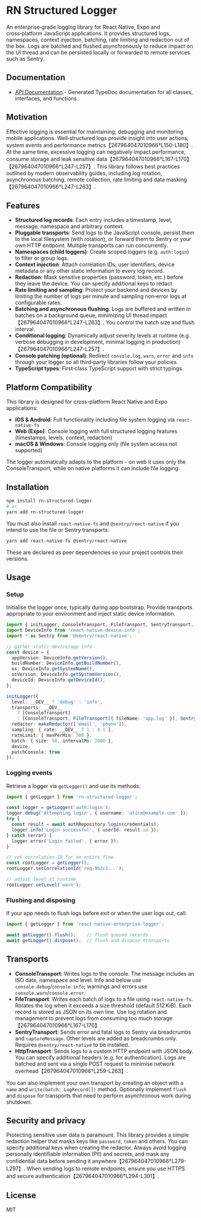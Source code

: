 # RN Structured Logger

An enterprise‑grade logging library for React Native, Expo and cross‑platform JavaScript applications. It provides structured logs, namespaces, context injection, batching, rate limiting and redaction out of the box. Logs are batched and flushed asynchronously to reduce impact on the UI thread and can be persisted locally or forwarded to remote services such as Sentry.

## Documentation

- [API Documentation](./docs/) - Generated TypeDoc documentation for all classes, interfaces, and functions.

## Motivation

Effective logging is essential for maintaining, debugging and monitoring mobile applications.  Well‑structured logs provide insight into user actions, system events and performance metrics【267964047010966†L150-L180】.  At the same time, excessive logging can negatively impact performance, consume storage and leak sensitive data【267964047010966†L167-L170】【267964047010966†L247-L257】.  This library follows best practices outlined by modern observability guides, including log rotation, asynchronous batching, remote collection, rate limiting and data masking【267964047010966†L247-L263】.

## Features

- **Structured log records**: Each entry includes a timestamp, level, message, namespace and arbitrary context.
- **Pluggable transports**: Send logs to the JavaScript console, persist them to the local filesystem (with rotation), or forward them to Sentry or your own HTTP endpoint.  Multiple transports can run concurrently.
- **Namespaces (child loggers)**: Create scoped loggers (e.g. `auth:login`) to filter or group logs.
- **Context injection**: Attach correlation IDs, user identifiers, device metadata or any other static information to every log record.
- **Redaction**: Mask sensitive properties (password, token, etc.) before they leave the device.  You can specify additional keys to redact.
- **Rate limiting and sampling**: Protect your backend and devices by limiting the number of logs per minute and sampling non‑error logs at configurable rates.
- **Batching and asynchronous flushing**: Logs are buffered and written in batches on a background queue, minimizing UI thread impact【267964047010966†L247-L263】.  You control the batch size and flush interval.
- **Conditional logging**: Dynamically adjust severity levels at runtime (e.g. verbose debugging in development, minimal logging in production)【267964047010966†L247-L257】.
- **Console patching (optional)**: Redirect `console.log`, `warn`, `error` and `info` through your logger so all third‑party libraries follow your policies.
- **TypeScript types**: First‑class TypeScript support with strict typings.

## Platform Compatibility

This library is designed for cross-platform React Native and Expo applications:

- **iOS & Android**: Full functionality including file system logging via `react-native-fs`
- **Web (Expo)**: Console logging with full structured logging features (timestamps, levels, context, redaction)
- **macOS & Windows**: Console logging only (file system access not supported)

The logger automatically adapts to the platform - on web it uses only the ConsoleTransport, while on native platforms it can include file logging.

## Installation

```sh
npm install rn-structured-logger
# or
yarn add rn-structured-logger
```

You must also install `react-native-fs` and `@sentry/react-native` if you intend to use the file or Sentry transports:

```sh
yarn add react-native-fs @sentry/react-native
```

These are declared as peer dependencies so your project controls their versions.

## Usage

### Setup

Initialise the logger once, typically during app bootstrap.  Provide transports appropriate to your environment and inject static device information.

```ts
import { initLogger, ConsoleTransport, FileTransport, SentryTransport, makeRedactor } from 'rn-structured-logger';
import DeviceInfo from 'react-native-device-info';
import * as Sentry from '@sentry/react-native';

// gather static device/app info
const device = {
  appVersion: DeviceInfo.getVersion(),
  buildNumber: DeviceInfo.getBuildNumber(),
  os: DeviceInfo.getSystemName(),
  osVersion: DeviceInfo.getSystemVersion(),
  deviceId: DeviceInfo.getDeviceId(),
};

initLogger({
  level: __DEV__ ? 'debug' : 'info',
  transports: __DEV__
    ? [ConsoleTransport]
    : [ConsoleTransport, FileTransport({ fileName: 'app.log' }), SentryTransport()],
  redactor: makeRedactor(['email', 'phone']),
  sampling: { rate: __DEV__ ? 1 : 0.1 },
  rateLimit: { maxPerMin: 300 },
  batch: { size: 50, intervalMs: 2000 },
  device,
  patchConsole: true
});
```

### Logging events

Retrieve a logger via `getLogger()` and use its methods:

```ts
import { getLogger } from 'rn-structured-logger';

const logger = getLogger('auth:login');
logger.debug('Attempting login', { username: 'alice@example.com' });
try {
  const result = await authRepository.login(credentials);
  logger.info('Login successful', { userId: result.id });
} catch (error) {
  logger.error('Login failed', { error });
}

// set correlation ID for an entire flow
const rootLogger = getLogger();
rootLogger.setCorrelationId('req-9b2c1...');

// adjust level at runtime
rootLogger.setLevel('warn');
```

### Flushing and disposing

If your app needs to flush logs before exit or when the user logs out, call:

```ts
import { getLogger } from 'react-native-enterprise-logger';

await getLogger().flush();    // flush queued records
await getLogger().dispose();  // flush and dispose transports
```

## Transports

- **ConsoleTransport**: Writes logs to the console.  The message includes an ISO date, namespace and level.  Info and below use `console.debug`/`console.info`; warnings and errors use `console.warn`/`console.error`.
- **FileTransport**: Writes each batch of logs to a file using `react-native-fs`.  Rotates the log when it exceeds a size threshold (default 512 KiB).  Each record is stored as JSON on its own line.  Use log rotation and management to prevent logs from consuming too much storage【267964047010966†L167-L170】.
- **SentryTransport**: Sends error and fatal logs to Sentry via breadcrumbs and `captureMessage`.  Other levels are added as breadcrumbs only.  Requires `@sentry/react-native` to be installed.
- **HttpTransport**: Sends logs to a custom HTTP endpoint with JSON body.  You can specify additional headers (e.g. for authentication).  Logs are batched and sent via a single POST request to minimise network overhead【267964047010966†L259-L263】.

You can also implement your own transport by creating an object with a `name` and `write(batch: LogRecord[])` method.  Optionally implement `flush` and `dispose` for transports that need to perform asynchronous work during shutdown.

## Security and privacy

Protecting sensitive user data is paramount.  This library provides a simple redaction helper that masks keys like `password`, `token` and others.  You can specify additional keys when creating the redactor.  Always avoid logging personally identifiable information (PII) and secrets, and mask any confidential data before sending it anywhere【267964047010966†L279-L297】.  When sending logs to remote endpoints, ensure you use HTTPS and secure authentication【267964047010966†L294-L301】.

## License

MIT